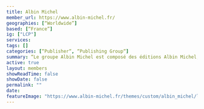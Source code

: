 ```yaml
---
title: Albin Michel
member_url: https://www.albin-michel.fr/
geographies: [“Worldwide”]
based: [“France”]
ig: ["LCP"] 
services: 
tags: []
categories: [“Publisher“, “Publishing Group“]
summary: “Le groupe Albin Michel est composé des éditions Albin Michel, de Magnard-Vuibert, des éditions Leduc, de  Jouvence, La librairie des écoles, E-Dantès, Dilisco, du groupe Humensis récemment acquis (Belin, PUF, Que sais-je, éditions de l’Observatoire, éditions des Equateurs) et de sept librairies.”
active: true
layout: members
showReadTime: false
showDate: false
permalink: ""
date: 
featureImage: "https://www.albin-michel.fr/themes/custom/albin_michel/logo.svg"
---
```

